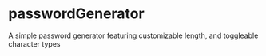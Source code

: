 # passwordGenerator
A simple password generator featuring customizable length, and toggleable character types